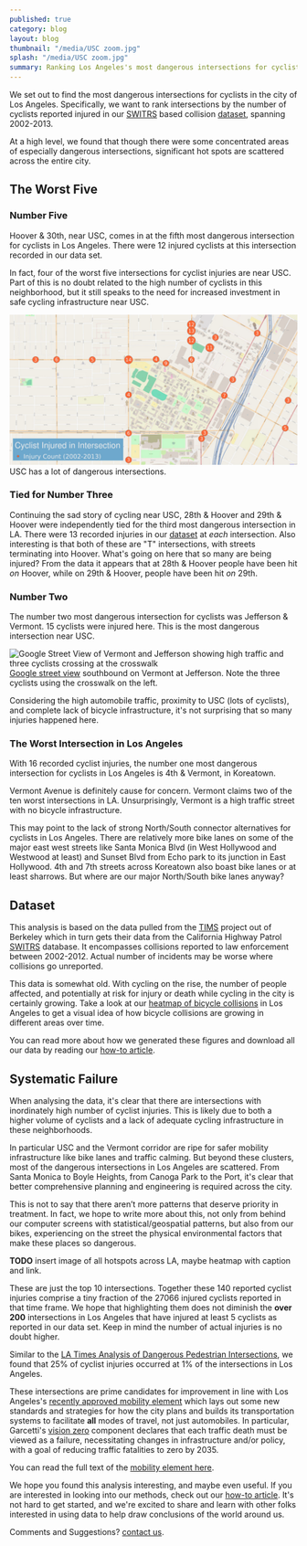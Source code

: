 ```yaml
---
published: true
category: blog
layout: blog
thumbnail: "/media/USC zoom.jpg"
splash: "/media/USC zoom.jpg"
summary: Ranking Los Angeles's most dangerous intersections for cyclists.
---
```


We set out to find the most dangerous intersections for cyclists in
the city of Los Angeles. Specifically, we want to rank intersections by the
number of cyclists reported injured in our
[SWITRS](http://iswitrs.chp.ca.gov/Reports/jsp/userLogin.jsp) based collision
[dataset](#dataset), spanning 2002-2013.

At a high level, we found that though there were some concentrated areas
of especially dangerous intersections, significant hot spots are scattered
across the entire city.

The Worst Five
--------------

### Number Five

Hoover & 30th, near USC, comes in at the fifth most dangerous
intersection for cyclists in Los Angeles.  There were 12 injured
cyclists at this intersection recorded in our data set.

In fact, four of the worst five intersections for cyclist injuries
are near USC.  Part of this is no doubt related to the high number of cyclists
in this neighborhood, but it still speaks to the need for increased investment
in safe cycling infrastructure near USC.

<div>
  <img alt='Intersections near USC with more than three cyclists injured ranging from 3 to 14' src='/media/Dangerous Intersections of USC.jpg' />
  <div class='article-caption'>
    USC has a lot of dangerous intersections.
  </div>
</div>


### Tied for Number Three

Continuing the sad story of cycling near USC, 28th & Hoover and 29th &
Hoover were independently tied for the third most dangerous
intersection in LA. There were 13 recorded injuries in our
[dataset](#dataset) at *each* intersection. Also interesting is that
both of these are "T" intersections, with streets terminating into
Hoover. What's going on here that so many are being injured? From the data
it appears that at 28th & Hoover people have been hit *on* Hoover, while
on 29th & Hoover, people have been hit *on* 29th.

### Number Two

The number two most dangerous intersection for cyclists was Jefferson
& Vermont. 15 cyclists were injured here. This is the most dangerous
intersection near USC.

<div>
  <img alt='Google Street View of Vermont and Jefferson showing high traffic and three cyclists crossing at the crosswalk' src='/media/South on Vermont and Jefferson.png' />
  <div class='article-caption'>
    <a href='https://www.google.com/maps/@34.0257745,-118.2915272,3a,75y,174.18h,82.57t/data=!3m6!1e1!3m4!1s-qjkMVZNPwRjnbh-d4f_Yw!2e0!7i13312!8i6656!6m1!1e1'>Google street view</a> 
    southbound on Vermont at Jefferson. Note the three cyclists using the crosswalk on the left.
  </div>
</div>

Considering the high automobile traffic, proximity to USC (lots of cyclists),
and complete lack of bicycle infrastructure, it's not surprising that so many
injuries happened here.

### The Worst Intersection in Los Angeles

With 16 recorded cyclist injuries, the number one most dangerous intersection
for cyclists in Los Angeles is 4th & Vermont, in Koreatown.

Vermont Avenue is definitely cause for concern. Vermont claims two of the ten
worst intersections in LA. Unsurprisingly, Vermont is a high traffic street
with no bicycle infrastructure.

This may point to the lack of strong North/South connector alternatives
for cyclists in Los Angeles. There are relatively more bike lanes on
some of the major east west streets like Santa Monica Blvd (in West
Hollywood and Westwood at least) and Sunset Blvd from Echo park to its
junction in East Hollywood. 4th and 7th streets across Koreatown also
boast bike lanes or at least sharrows. But where are our major
North/South bike lanes anyway?

## Dataset

This analysis is based on the data pulled from the [TIMS](http://tims.berkeley.edu/) project out of
Berkeley which in turn gets their data from the California Highway
Patrol [SWITRS](http://iswitrs.chp.ca.gov/Reports/jsp/userLogin.jsp) database. It encompasses collisions reported to law
enforcement between 2002-2012. Actual number of incidents may be worse where collisions go unreported.

This data is somewhat old. With cycling on the rise, the number of
people affected, and potentially at risk for injury or death while
cycling in the city is certainly growing. Take a look at our [heatmap of
bicycle collisions](http://collisions.jackpine.me) in Los Angeles to get
a visual idea of how bicycle collisions are growing in different areas
over time.

You can read more about how we generated these figures and download all
our data by reading our [how-to article]().

## Systematic Failure

When analysing the data, it's clear that there are intersections with
inordinately high number of cyclist injuries. This is likely due to both
a higher volume of cyclists and a lack of adequate cycling infrastructure in
these neighborhoods.

In particular USC and the Vermont corridor are ripe for safer mobility
infrastructure like bike lanes and traffic calming. But beyond these
clusters, most of the dangerous intersections in Los Angeles are
scattered. From Santa Monica to Boyle Heights, from Canoga Park to the
Port, it's clear that better comprehensive planning and engineering is
required across the city.

This is not to say that there aren’t more patterns
that deserve priority in treatment. In fact, we hope to write more about this,
not only from behind our computer screens with statistical/geospatial patterns,
but also from our bikes, experiencing on the street the physical environmental
factors that make these places so dangerous.

**TODO** insert image of all hotspots across LA, maybe heatmap with
caption and link.

These are just the top 10 intersections. Together these 140 reported
cyclist injuries comprise a tiny fraction of the 27066 injured cyclists
reported in that time frame. We hope that highlighting them does not
diminish the **over 200** intersections in Los Angeles that have injured
at least 5 cyclists as reported in our data set. Keep in mind the number
of actual injuries is no doubt higher.

Similar to the [LA Times Analysis of Dangerous Pedestrian
Intersections](http://graphics.latimes.com/la-pedestrians/), we found
that 25% of cyclist injuries occurred at 1% of the intersections in Los
Angeles.

These intersections are prime candidates for improvement in line with
Los Angeles's [recently approved mobility
element](http://www.latimes.com/opinion/editorials/la-ed-mobility-plan-los-angeles-20150811-story.html)
which lays out some new standards and strategies for how the city plans
and builds its transportation systems to facilitate **all** modes of
travel, not just automobiles. In particular, Garcetti's [vision
zero](http://la.streetsblog.org/2014/09/30/ladots-bold-new-strategic-vision-eliminate-l-a-traffic-deaths-by-2025/)
component declares that each traffic death must be viewed as a failure,
necessitating changes in infrastructure and/or policy, with a goal of
reducing traffic fatalities to zero by 2035.

You can read the full text of the [mobility element
here](http://planning.lacity.org/Cwd/GnlPln/MobiltyElement/Text/MobilityPlan_2035.pdf).

We hope you found this analysis interesting, and maybe even useful. If you are
interested in looking into our methods, check out our [how-to article](). It's
not hard to get started, and we're excited to share and learn with other folks
interested in using data to help draw conclusions of the world around us.

Comments and Suggestions? [contact us](mailto://info@jackpine.me).



